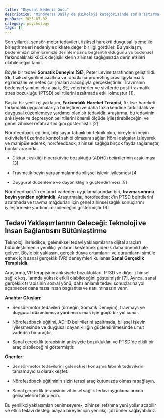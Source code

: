 ```yaml
---
title: "Duyusal Bedenin Gücü"
description: "MindVerse Daily'de psikoloji kategorisinde son araştırma ve analizleri keşfedin."
pubDate: 2025-07-02
category: psychology
tags: []
---
```


Son yıllarda, sensör-motor tedavileri, fiziksel hareketi duygusal işleme ile birleştirmeleri nedeniyle dikkate değer bir ilgi gördüler. Bu yaklaşım, bedenimizin zihinlerimizle derinlemesine bağlantılı olduğunu ve bedensel farkındalıktaki küçük değişikliklerin zihinsel sağlığımızda derin etkileri olabileceğini tanır.

Böyle bir tedavi **Somatik Deneyim (SE)**, Peter Levine tarafından geliştirildi. SE, fiziksel gerilimi azaltma ve rahatlama.promoting aracılığıyla nazik egzersizler ve nefes çalışmaları aracılığıyla gerçekleştirilir. Travmanın bedensel yanıtını ele alarak, SE, veterinerler ve sivillerde post-travmatik stres bozukluğu (PTSD) belirtilerini azaltmada etkili olmuştur [1].

Başka bir yenilikçi yaklaşım, **Farkındalık Hareket Terapisi**, fiziksel hareketi farkındalık uygulamalarıyla birleştiren ve daha fazla kendine farkındalık ve duygusal düzenlemeye yardımcı olan bir tedavidir. Araştırma, bu tedavinin anksiyete ve depresyon belirtilerini önemli ölçüde iyileştirebileceğini ve genel zihinsel refahı artırdığını göstermiştir [2].

Nörofeedback eğitimi, bilgisayar tabanlı bir teknik olup, bireylerin beyin aktiviteleri üzerinde kontrol sahibi olmasını sağlar. Nöral dalgaları izleyerek ve manipüle ederek, nörofeedback, zihinsel sağlığa birçok fayda sağlamıştır, bunlar arasında:

* Dikkat eksikliği hiperaktivite bozukluğu (ADHD) belirtilerinin azaltılması [3]

* Travmatik beyin yaralanmalarında bilişsel işlevin iyileşmesi [4]

* Duygusal düzenleme ve dayanıklılığın güçlendirilmesi [5]

Nörofeedback'in en umut vadeden uygulamalarından biri, **travma sonrası beyin yeniden eğitimidir**. Araştırmalar, nörofeedback'in PTSD belirtilerini azaltmada ve travma mağdurları için genel zihinsel sağlık sonuçlarını iyileştirmede yardımcı olabileceğini göstermiştir [6].

## **Tedavi Yaklaşımlarının Geleceği: Teknoloji ve İnsan Bağlantısını Bütünleştirme**

Teknoloji ilerledikçe, geleneksel tedavi yaklaşımlarına dijital araçları bütünleştirmenin yenilikçi yollarını keşfetmek giderek daha önemli hale geliyor. Böyle bir yaklaşım, gerçek dünya ortamlarını ve durumlarını simüle etmek için sanal gerçeklik (VR) deneyimleri kullanan **Sanal Gerçeklik Terapisidir**.

Araştırma, VR terapisinin anksiyete bozuklukları, PTSD ve diğer zihinsel sağlık koşullarında yüksek etkili olabileceğini göstermiştir [7]. Ayrıca, sanal gerçeklik terapisinin sosyal yönü, daha anlamlı tedavi sonuçlarına yol açabilecek daha fazla insan bağlantısı ve katılımına izin verir.

**Anahtar Çıkışları:**

* Sensör-motor tedavileri (örneğin, Somatik Deneyim), travmaya ve duygusal düzenlemeye yardımcı olmak için güçlü bir yol sunar.

* Nörofeedback eğitimi, ADHD belirtilerini azaltmada, bilişsel işlevin iyileşmesinde ve duygusal dayanıklılığın güçlendirilmesinde umut vadeden bir araçtır.

* Sanal gerçeklik terapisinin anksiyete bozuklukları ve PTSD'de etkili bir araç olabileceğini göstermiştir.

**Öneriler:**

* Sensör-motor tedavilerini geleneksel konuşma tabanlı tedavilerin tamamlayıcısı olarak keşfet.

* Nörofeedback eğitiminin sizin terapi araç kutunuzda olmasını sağlayın.

* Sanal gerçeklik terapisinin zihinsel sağlık tedavi uygulamalarında gelişmelerini takip edin.

Bu yenilikçi yaklaşımları benimseyerek, zihinsel refahına yeni yollar açabilir ve etkili tedavi desteği arayan bireyler için yenilikçi çözümler sağlayabiliriz.
